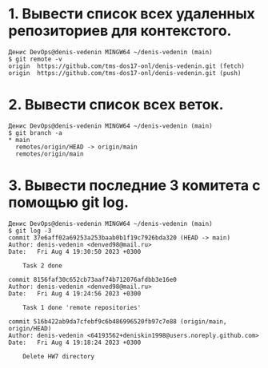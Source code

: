 # 1. Вывести список всех удаленных репозиториев для контекстого.
```
Денис DevOps@denis-vedenin MINGW64 ~/denis-vedenin (main)
$ git remote -v
origin  https://github.com/tms-dos17-onl/denis-vedenin.git (fetch)
origin  https://github.com/tms-dos17-onl/denis-vedenin.git (push) 
```
# 2. Вывести список всех веток.

```
Денис DevOps@denis-vedenin MINGW64 ~/denis-vedenin (main)
$ git branch -a
* main
  remotes/origin/HEAD -> origin/main
  remotes/origin/main
```
# 3. Вывести последние 3 комитета с помощью git log.
```
Денис DevOps@denis-vedenin MINGW64 ~/denis-vedenin (main)
$ git log -3
commit 37e6aff02a69253a253baab0b1f19c7926bda320 (HEAD -> main)
Author: denis-vedenin <denved98@mail.ru>
Date:   Fri Aug 4 19:30:50 2023 +0300

    Task 2 done

commit 8156faf30c652cb73aaf74b712076afdbb3e16e0
Author: denis-vedenin <denved98@mail.ru>
Date:   Fri Aug 4 19:24:56 2023 +0300

    Task 1 done 'remote repositories'

commit 516b422ab9da7cfebf9c6b486996520fb97c7e88 (origin/main, origin/HEAD)
Author: denis-vedenin <64193562+deniskin1998@users.noreply.github.com>
Date:   Fri Aug 4 19:18:24 2023 +0300

    Delete HW7 directory
```